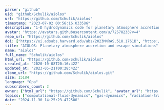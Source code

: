 ```yaml
---
parser: "github"
uid: "github/Schulik/aiolos"
url: "https://github.com/Schulik/aiolos"
timestamp: "2023-07-02 00:56:16.033586"
description: "1-D hydrodynamics code for planetary atmosphere accretion and escape simulations"
avatar: "https://avatars.githubusercontent.com/u/72578233?v=4"
repo_url: "https://github.com/Schulik/aiolos"
doi: ["https://ui.adsabs.harvard.edu/abs/2023MNRAS.518.1761B", "https://ui.adsabs.harvard.edu/abs/2023MNRAS.523..286S", "https://ui.adsabs.harvard.edu/abs/2023ascl.soft06014S/abstract"]
title: "AIOLOS: Planetary atmosphere accretion and escape simulations"
name: "aiolos"
full_name: "Schulik/aiolos"
html_url: "https://github.com/Schulik/aiolos"
created_at: "2020-10-08T20:16:42Z"
updated_at: "2023-05-21T00:28:42Z"
clone_url: "https://github.com/Schulik/aiolos.git"
size: 15184
language: "Opa"
subscribers_count: 2
owner: {"html_url": "https://github.com/Schulik", "avatar_url": "https://avatars.githubusercontent.com/u/72578233?v=4", "login": "Schulik", "type": "User"}
topics: ["computational-fluid-dynamics", "gas-dynamics", "radiation-transport", "reacting-flow-simulations"]
date: "2024-11-30 14:25:23.472500"
---
```

